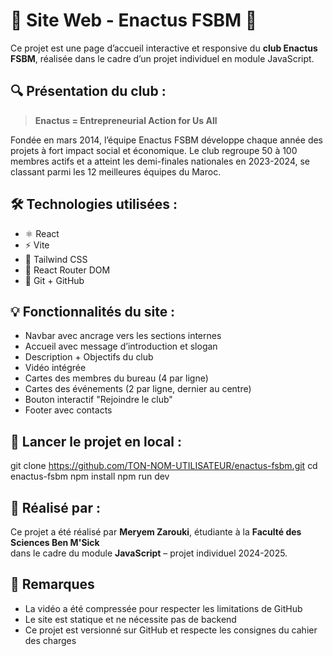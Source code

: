 # 🌟 Site Web - Enactus FSBM 🌟

Ce projet est une page d’accueil interactive et responsive du **club Enactus FSBM**, réalisée dans le cadre d’un projet individuel en module JavaScript.

## 🔍 Présentation du club :

> **Enactus = Entrepreneurial Action for Us All**

Fondée en mars 2014, l’équipe Enactus FSBM développe chaque année des projets à fort impact social et économique. Le club regroupe 50 à 100 membres actifs et a atteint les demi-finales nationales en 2023-2024, se classant parmi les 12 meilleures équipes du Maroc.

## 🛠️ Technologies utilisées :

- ⚛️ React  
- ⚡ Vite  
- 💨 Tailwind CSS  
- 🧭 React Router DOM  
- 🐙 Git + GitHub  

## 💡 Fonctionnalités du site :

- Navbar avec ancrage vers les sections internes  
- Accueil avec message d’introduction et slogan  
- Description + Objectifs du club  
- Vidéo intégrée  
- Cartes des membres du bureau (4 par ligne)  
- Cartes des événements (2 par ligne, dernier au centre)  
- Bouton interactif "Rejoindre le club"  
- Footer avec contacts  

## 🚀 Lancer le projet en local :

git clone https://github.com/TON-NOM-UTILISATEUR/enactus-fsbm.git
cd enactus-fsbm
npm install
npm run dev

## 👤 Réalisé par :

Ce projet a été réalisé par **Meryem Zarouki**, étudiante à la **Faculté des Sciences Ben M'Sick**  
dans le cadre du module **JavaScript** – projet individuel 2024-2025.

## 📌 Remarques

- La vidéo a été compressée pour respecter les limitations de GitHub  
- Le site est statique et ne nécessite pas de backend  
- Ce projet est versionné sur GitHub et respecte les consignes du cahier des charges